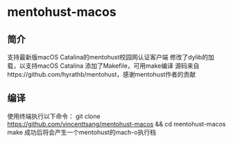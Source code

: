 # mentohust-macos
## 简介
支持最新版macOS Catalina的mentohust校园网认证客户端
修改了dylib的加载，以支持macOS Catalina
添加了Makefile，可用make编译
源码来自https://github.com/hyrathb/mentohust，感谢mentohust作者的贡献
## 编译
使用终端执行以下命令：
git clone https://github.com/vincenttsang/mentohust-macos && cd mentohust-macos
make
成功后将会产生一个mentohust的mach-o执行档
